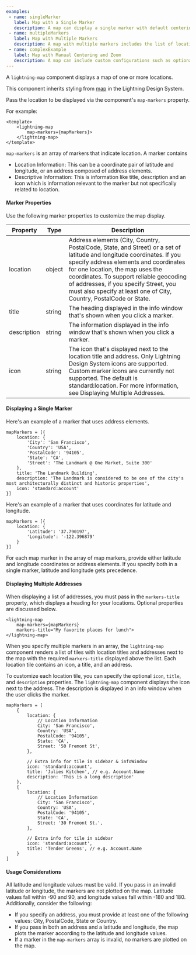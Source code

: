 ```yaml
---
examples:
 - name: singleMarker
   label: Map with a Single Marker
   description: A map can display a single marker with default centering and zoom.
 - name: multipleMarkers
   label: Map with Multiple Markers
   description: A map with multiple markers includes the list of locations next to the map.
 - name: complexExample
   label: Map with Manual Centering and Zoom
   description: A map can include custom configurations such as optional icons, and manual centering and zoom.
---
```

A `lightning-map` component displays a map of one or more locations.

This component inherits styling from [map](https://www.lightningdesignsystem.com/components/map/) in the
Lightning Design System.

Pass the location to be displayed via the component's `map-markers` property.

For example:

```
<template>
    <lightning-map
	    map-markers={mapMarkers}>
    </lightning-map>
</template>
```

`map-markers` is an array of markers that indicate location.
A marker contains
- Location Information: This can be a coordinate pair of latitude and longitude, or an address composed of address elements.
- Descriptive Information: This is information like title, description and an icon which is information relevant to the marker but not specifically related to location.

#### Marker Properties

Use the following marker properties to customize the map display.

Property|Type|Description
-----|-----|-----
location|object|Address elements (City, Country, PostalCode, State, and Street) or a set of latitude and longitude coordinates. If you specify address elements and coordinates for one location, the map uses the coordinates. To support reliable geocoding of addresses, if you specify Street, you must also specify at least one of City, Country, PostalCode or State.
title|string|The heading displayed in the info window that's shown when you click a marker.
description|string|The information displayed in the info window that's shown when you click a marker.
icon|string|The icon that's displayed next to the location title and address. Only Lightning Design System icons are supported. Custom marker icons are currently not supported. The default is standard:location. For more information, see Displaying Multiple Addresses.


#### Displaying a Single Marker

Here's an example of a marker that uses address elements.

```
mapMarkers = [{
    location: {
        'City': 'San Francisco',
        'Country': 'USA',
        'PostalCode': '94105',
        'State': 'CA',
        'Street': 'The Landmark @ One Market, Suite 300'
    },
    title: 'The Landmark Building',
    description: 'The Landmark is considered to be one of the city's most architecturally distinct and historic properties',
    icon: 'standard:account'
}]
```

Here's an example of a marker that uses coordinates for latitude and longitude.

```
mapMarkers = [{
    location: {
        'Latitude': '37.790197',
        'Longitude': '-122.396879'
    }
}]
```
For each map marker in the array of map markers, provide either latitude and longitude coordinates or address elements. If you specify both in a single marker, latitude and longitude gets precedence.

#### Displaying Multiple Addresses

When displaying a list of addresses, you must pass in the `markers-title` property, which displays a heading for your locations. Optional properties are discussed below.

```
<lightning-map
	map-markers={mapMarkers}
	markers-title="My favorite places for lunch">
</lightning-map>
```

When you specify multiple markers in an array, the `lightning-map` component renders a list of tiles with location titles and addresses next to the map with the required `markers-title` displayed above the list. Each location tile contains an icon, a title, and an address.

To customize each location tile, you can specify the optional `icon`, `title`, and `description` properties. The `lightning-map` component displays the icon next to the address. The description is displayed in an info window when the user clicks the marker.

```
mapMarkers = [
    {
        location: {
            // Location Information
            City: 'San Francisco',
            Country: 'USA',
            PostalCode: '94105',
            State: 'CA',
            Street: '50 Fremont St',
        },

        // Extra info for tile in sidebar & infoWindow
        icon: 'standard:account',
        title: 'Julies Kitchen', // e.g. Account.Name
        description: 'This is a long description'
    },
    {
        location: {
            // Location Information
            City: 'San Francisco',
            Country: 'USA',
            PostalCode: '94105',
            State: 'CA',
            Street: '30 Fremont St.',
        },

        // Extra info for tile in sidebar
        icon: 'standard:account',
        title: 'Tender Greens', // e.g. Account.Name
    }
]
```

#### Usage Considerations

All latitude and longitude values must be valid. If you pass in an invalid latitude or longitude, the markers are not plotted on the map. Latitude values fall within -90 and 90, and longitude values fall within -180 and 180.
Additionally, consider the following:
* If you specify an address, you must provide at least one of the following values: City, PostalCode, State or Country.
* If you pass in both an address and a latitude and longitude, the map plots the marker according to the latitude and longitude values.
* If a marker in the `map-markers` array is invalid, no markers are plotted on the map.


